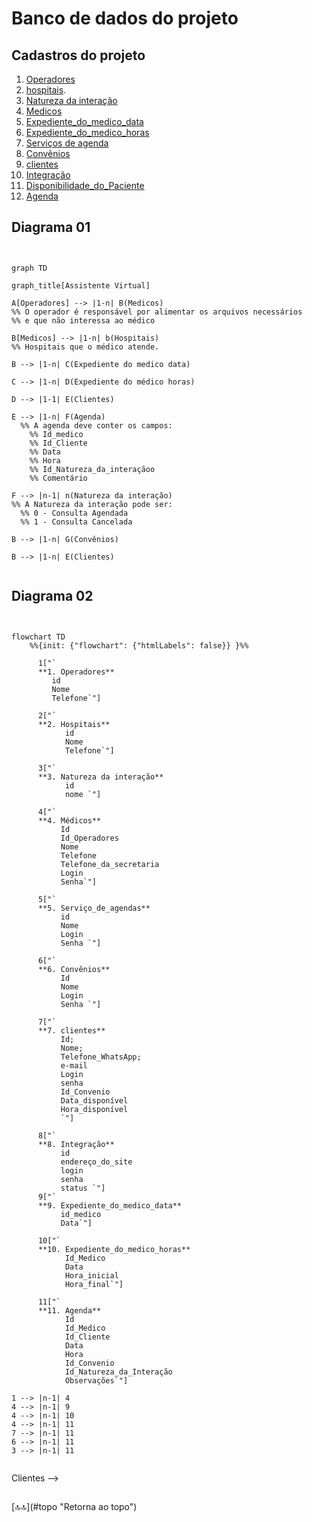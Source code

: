 <div class="header" id="myHeader">
  <div class="navbar" w3-include-html="/menu.inc"> </div>
</div>
<div class="title"><script> document.write(document.title);</script></div>  
<main>
<!-- markdownlint-disable-next-line -->
<span id="topo"><span>

<script type="application/x-javascript" src="/js/mermaid.min.js"></script>

# Banco de dados do projeto

## Cadastros do projeto

1. [Operadores](./operadores.md)
2. [hospitais](./hospitais.md).
3. [Natureza da interação](./natureza_da_iinteracao.md)
4. [Medicos](./medicos.html)
5. [Expediente_do_medico_data](./expediente_do_medico_data)
6. [Expediente_do_medico_horas](./expediente_do_medico_horas.html)
7. [Serviços de agenda](./servicos_de_agenda.html)
8. [Convênios](./convenios.html)
9. [clientes](./clientes.index)
10. [Integração](./Integracao.html)
11. [Disponibilidade_do_Paciente](./disponibilidade_do_Paciente.html)
12. [Agenda](./agenda.html)

## Diagrama 01

<pre><code class="language-mermaid"><div class="mermaid">

graph TD

graph_title[Assistente Virtual]

A[Operadores] --> |1-n| B(Medicos)
%% O operador é responsável por alimentar os arquivos necessários
%% e que não interessa ao médico

B[Medicos] --> |1-n| b(Hospitais)  
%% Hospitais que o médico atende.

B --> |1-n| C(Expediente do medico data)

C --> |1-n| D(Expediente do médico horas)

D --> |1-1| E(Clientes)

E --> |1-n| F(Agenda)
  %% A agenda deve conter os campos:
    %% Id_medico
    %% Id_Cliente
    %% Data
    %% Hora
    %% Id_Natureza_da_interaçãoo
    %% Comentário

F --> |n-1| n(Natureza da interação)
%% A Natureza da interação pode ser:
  %% 0 - Consulta Agendada
  %% 1 - Consulta Cancelada

B --> |1-n| G(Convênios)

B --> |1-n| E(Clientes)

</div></code></pre>

## Diagrama 02

<pre><code class="language-mermaid"><div class="mermaid">

flowchart TD
    %%{init: {"flowchart": {"htmlLabels": false}} }%%

      1["`
      **1. Operadores**
         id
         Nome
         Telefone`"]

      2["`
      **2. Hospitais**
            id
            Nome
            Telefone`"]

      3["`
      **3. Natureza da interação**
            id
            nome `"]

      4["`
      **4. Médicos**
           Id
           Id_Operadores
           Nome
           Telefone
           Telefone_da_secretaria
           Login
           Senha`"]

      5["`
      **5. Serviço_de_agendas**
           id
           Nome
           Login
           Senha `"]

      6["`
      **6. Convênios**
           Id
           Nome
           Login
           Senha `"]

      7["`
      **7. clientes**
           Id;
           Nome;
           Telefone_WhatsApp;
           e-mail
           Login
           senha
           Id_Convenio
           Data_disponível
           Hora_disponível
           `"]

      8["`
      **8. Integração**
           id
           endereço_do_site
           login
           senha
           status `"]
      9["`
      **9. Expediente_do_medico_data**
           id_medico
           Data`"]

      10["`
      **10. Expediente_do_medico_horas**
            Id_Medico
            Data
            Hora_inicial
            Hora_final`"]

      11["`
      **11. Agenda**
            Id
            Id_Medico
            Id_Cliente
            Data
            Hora
            Id_Convenio
            Id_Natureza_da_Interação
            Observações`"]

1 --> |n-1| 4
4 --> |n-1| 9
4 --> |n-1| 10
4 --> |n-1| 11
7 --> |n-1| 11
6 --> |n-1| 11
3 --> |n-1| 11

</div></code></pre>
<!-- Médicos["`
    **1 - Médicos**
          id
          nome
          telefone`"]

    Clientes["`
    **2 - Clientes**
    id
    nome
    telefone`"]

    Médicos --> Clientes -->

## 
<!-- markdownlint-disable-next-line -->
</main>
[🔝🔝](#topo "Retorna ao topo")
